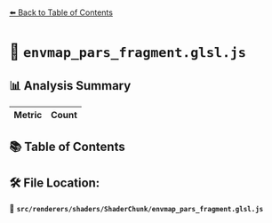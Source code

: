 [⬅️ Back to Table of Contents](../../../../index.md)

# 📄 `envmap_pars_fragment.glsl.js`

## 📊 Analysis Summary

| Metric | Count |
|--------|-------|

## 📚 Table of Contents


## 🛠️ File Location:
📂 **`src/renderers/shaders/ShaderChunk/envmap_pars_fragment.glsl.js`**